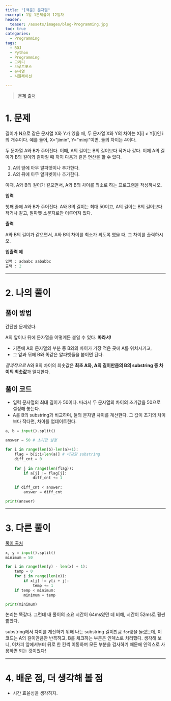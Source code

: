 ```yaml
---
title: "[백준] 문자열"
excerpt: 1일 1문제풀이 12일차
header:
  teaser: /assets/images/blog-Programming.jpg
toc: true
categories:
  - Programming
tags:
  - BOJ
  - Python
  - Programming
  - 그리디
  - 브루트포스
  - 문자열
  - 시뮬레이션

---
```






> [문제 출처](https://www.acmicpc.net/problem/1120)



# 1. 문제



길이가 N으로 같은 문자열 X와 Y가 있을 때, 두 문자열 X와 Y의 차이는 X[i] ≠ Y[i]인 i의 개수이다. 예를 들어, X=”jimin”, Y=”minji”이면, 둘의 차이는 4이다.

두 문자열 A와 B가 주어진다. 이때, A의 길이는 B의 길이보다 작거나 같다. 이제 A의 길이가 B의 길이와 같아질 때 까지 다음과 같은 연산을 할 수 있다.

1. A의 앞에 아무 알파벳이나 추가한다.
2. A의 뒤에 아무 알파벳이나 추가한다.

이때, A와 B의 길이가 같으면서, A와 B의 차이를 최소로 하는 프로그램을 작성하시오.



**입력**

첫째 줄에 A와 B가 주어진다. A와 B의 길이는 최대 50이고, A의 길이는 B의 길이보다 작거나 같고, 알파벳 소문자로만 이루어져 있다.

**출력**

A와 B의 길이가 같으면서, A와 B의 차이를 최소가 되도록 했을 때, 그 차이를 출력하시오.



**입출력 예**

```python
입력 : adaabc aababbc
출력 : 2
```



---



# 2. 나의 풀이 



## 풀이 방법



 간단한 문제였다.

 A의 앞이나 뒤에 문자열을 어떻게든 붙일 수 있다. **따라서!**

* 기존에 A의 문자열의 부분 중 B와의 차이가 가장 적은 곳에 A를 위치시키고,
* 그 앞과 뒤에 B와 똑같은 알파벳들을 붙이면 된다.

*결과적으로*  A와 B의 차이의 최솟값은 **최초 A와, A의 길이만큼의 B의 substring 중 차이의 최솟값**과 일치한다.

 

## 풀이 코드

* 입력 문자열의 최대 길이가 50이다. 따라서 두 문자열의 차이의 초기값을 50으로 설정해 놓는다.
* A를 B의 substring과 비교하며, 둘의 문자열 차이를 계산한다. 그 값이 초기의 차이보다 작다면, 차이를 업데이트한다.

```python
a, b = input().split()

answer = 50 # 초기값 설정

for i in range(len(b)-len(a)+1):
    flag = b[i:i+len(a)] # 비교할 substring
    diff_cnt = 0
    
    for j in range(len(flag)):
        if a[j] != flag[j]:
            diff_cnt += 1
    
    if diff_cnt < answer:
        answer = diff_cnt

print(answer)
```



---



# 3. 다른 풀이



[풀이 출처](https://www.acmicpc.net/source/18198158)

```python
x, y = input().split()
minimum = 50

for i in range(len(y) - len(x) + 1):
    temp = 0
    for j in range(len(x)):
        if x[j] != y[i + j]:
            temp += 1
    if temp < minimum:
        minimum = temp

print(minimum)
```



 논리는 똑같다. 그런데 내 풀이의 소요 시간이 64ms였던 데 비해, 시간이 52ms로 훨씬 짧았다.

 substring에서 차이를 계산하기 위해 나는 substring 길이만큼 `for문`을 돌렸는데, 이 코드는 A의 길이만큼만 반복하고, B를 체크하는 부분은 인덱스로 처리했다. 생각해 보니, 어차피 앞에서부터 뒤로 한 칸씩 이동하며 모든 부분을 검사하기 때문에 인덱스로 사용하면 되는 것이었다!





---

# 4. 배운 점, 더 생각해 볼 점



*  시간 효율성을 생각하자.